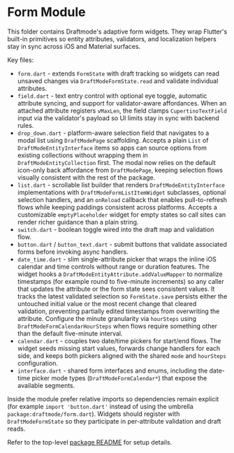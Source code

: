 # Form Module

This folder contains Draftmode's adaptive form widgets. They wrap Flutter's
built-in primitives so entity attributes, validators, and localization helpers
stay in sync across iOS and Material surfaces.

Key files:

- `form.dart` - extends `FormState` with draft tracking so widgets can read
  unsaved changes via `DraftModeFormState.read` and validate individual
  attributes.
- `field.dart` - text entry control with optional eye toggle, automatic
  attribute syncing, and support for validator-aware affordances. When an
  attached attribute registers `vMaxLen`, the field clamps `CupertinoTextField`
  input via the validator's payload so UI limits stay in sync with backend
  rules.
- `drop_down.dart` - platform-aware selection field that navigates to a modal
  list using `DraftModePage` scaffolding. Accepts a plain `List` of
  `DraftModeEntityInterface` items so apps can source options from existing
  collections without wrapping them in `DraftModeEntityCollection` first. The
  modal now relies on the default icon-only back affordance from
  `DraftModePage`, keeping selection flows visually consistent with the rest of
  the package.
- `list.dart` - scrollable list builder that renders `DraftModeEntityInterface`
  implementations with `DraftModeFormListItemWidget` subclasses, optional
  selection handlers, and an `onReload` callback that enables pull-to-refresh
  flows while keeping paddings consistent across platforms. Accepts a
  customizable `emptyPlaceholder` widget for empty states so call sites can
  render richer guidance than a plain string.
- `switch.dart` - boolean toggle wired into the draft map and validation flow.
- `button.dart` / `button_text.dart` - submit buttons that validate associated
  forms before invoking async handlers.
- `date_time.dart` - slim single-attribute picker that wraps the inline iOS
  calendar and time controls without range or duration features. The widget
  hooks a `DraftModeEntityAttribute.addValueMapper` to normalize timestamps (for
  example round to five-minute increments) so any caller that updates the
  attribute or the form state sees consistent values. It tracks the latest
  validated selection so `FormState.save` persists either the untouched initial
  value or the most recent change that cleared validation, preventing partially
  edited timestamps from overwriting the attribute. Configure the minute
  granularity via `hourSteps` using `DraftModeFormCalendarHourSteps` when flows
  require something other than the default five-minute interval.
- `calendar.dart` - couples two date/time pickers for start/end flows. The
  widget seeds missing start values, forwards change handlers for each side,
  and keeps both pickers aligned with the shared `mode` and `hourSteps`
  configuration.
- `interface.dart` - shared form interfaces and enums, including the date-time
  picker mode types (`DraftModeFormCalendar*`) that expose the available
  segments.

Inside the module prefer relative imports so dependencies remain explicit (for
example `import 'button.dart'` instead of using the umbrella
`package:draftmode/form.dart`). Widgets should register with
`DraftModeFormState` so they participate in per-attribute validation and draft
reads.

Refer to the top-level [package README](../../README.md) for setup details.
